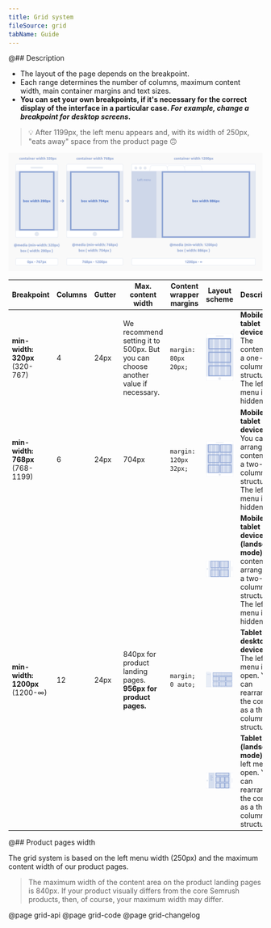 ```yaml
---
title: Grid system
fileSource: grid
tabName: Guide
---
```


@## Description

- The layout of the page depends on the breakpoint.
- Each range determines the number of columns, maximum content width, main container margins and text sizes.
- **You can set your own breakpoints, if it's necessary for the correct display of the interface in a particular case. _For example, change a breakpoint for desktop screens._**

> 💡 After 1199px, the left menu appears and, with its width of 250px, "eats away" space from the product page 🙃

![breakpoints-scheme](static/scheme.png)

| Breakpoint                      | Columns | Gutter | Max. content width                                                               | Content wrapper margins | Layout scheme                                             | Description                                                                                                               |
| ------------------------------- | ------- | ------ | -------------------------------------------------------------------------------- | ----------------------- | --------------------------------------------------------- | ------------------------------------------------------------------------------------------------------------------------- |
| **min-width: 320px** (320-767)  | 4       | 24px   | We recommend setting it to 500px. But you can choose another value if necessary. | `margin: 80px 20px;`    | ![320 breakpoint](static/breakpoints-320.png)             | **Mobile & tablet devices**. The content has a one-column structure. The left menu is hidden.                             |
| **min-width: 768px** (768-1199) | 6       | 24px   | 704px                                                                            | `margin: 120px 32px;`   | ![768 breakpoint](static/breakpoints-768.png)             | **Mobile & tablet devices**. You can arrange the content as a two-column structure. The left menu is hidden.              |
|                                 |         |        |                                                                                  |                         | ![768 breakpoint](static/breakpoints-768-landscape.png)   | **Mobile & tablet devices (landscape mode)**. The content is arranged as a two-column structure. The left menu is hidden. |
| **min-width: 1200px** (1200-∞)  | 12      | 24px   | 840px for product landing pages. **956px for product pages.**                    | `margin; 0 auto;`       | ![1200px breakpoint](static/breakpoints-1200.png)         | **Tablet & desktop devices**. The left menu is open. You can rearrange the content as a three-column structure.           |
|                                 |         |        |                                                                                  |                         | ![1200 breakpoint](static/breakpoints-1200-landscape.png) | **Tablet (landscape mode)**. The left menu is open. You can rearrange the content as a three-column structure.            |

@## Product pages width

The grid system is based on the left menu width (250px) and the maximum content width of our product pages.

> The maximum width of the content area on the product landing pages is 840px. If your product visually differs from the core Semrush products, then, of course, your maximum width may differ.

@page grid-api
@page grid-code
@page grid-changelog
